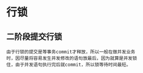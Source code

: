 # 行锁

## 二阶段提交行锁
```
由于行锁的提交是等事务commit才释放，所以一般在做并发业务
时，因尽量将容易发生并发修改的语句放最后，因为就算是并发锁
住，由于并发语句执行完后就commit，所以锁等待时间最短。
```